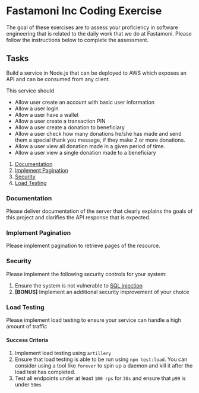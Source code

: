 # Fastamoni Inc Coding Exercise

The goal of these exercises are to assess your proficiency in software engineering that is related to the daily work that we do at Fastamoni. Please follow the instructions below to complete the assessment.

## Tasks

Build a service in Node.js that can be deployed to AWS which exposes an API and can be consumed from any client.

This service should


- Allow user create an account with basic user information
- Allow a user login
- Allow a user have a wallet
- Allow a user create a transaction PIN
- Allow a user create a donation to beneficiary
- Allow a user check how many donations he/she has made and send them a special thank you message, if they make 2 or more donations.
- Allow a user view all donation made in a given period of time.
- Allow a user view a single donation made to a beneficiary


1. [Documentation](#documentation)
2. [Implement Pagination](#implement-pagination)
3. [Security](#security)
4. [Load Testing](#load-testing)

### Documentation

Please deliver documentation of the server that clearly explains the goals of this project and clarifies the API response that is expected.

### Implement Pagination

Please implement pagination to retrieve pages of the resource.

### Security

Please implement the following security controls for your system:

1. Ensure the system is not vulnerable to [SQL injection](https://www.owasp.org/index.php/SQL_Injection)
2. **[BONUS]** Implement an additional security improvement of your choice

### Load Testing

Please implement load testing to ensure your service can handle a high amount of traffic

#### Success Criteria

1. Implement load testing using `artillery`
2. Ensure that load testing is able to be run using `npm test:load`. You can consider using a tool like `forever` to spin up a daemon and kill it after the load test has completed.
3. Test all endpoints under at least `100 rps` for `30s` and ensure that `p99` is under `50ms`
